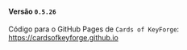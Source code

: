 #### Versão `0.5.26`

Código para o GitHub Pages de `Cards of KeyForge`: https://cardsofkeyforge.github.io
